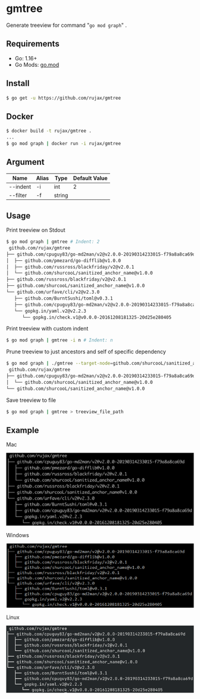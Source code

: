 # gmtree

Generate treeview for command "`go mod graph`" .

## Requirements

* Go: 1.16+
* Go Mods: [go.mod](go.mod)

## Install

```bash
$ go get -u https://github.com/rujax/gmtree
```

## Docker

```bash
$ docker build -t rujax/gmtree .
...
$ go mod graph | docker run -i rujax/gmtree
```

## Argument

| Name | Alias | Type | Default Value |
| --- | --- | --- | --- |
| --indent | -i | int | 2 |
 | --filter | -f | string | |

## Usage

Print treeview on Stdout

```bash
$ go mod graph | gmtree # Indent: 2
 github.com/rujax/gmtree
├── github.com/cpuguy83/go-md2man/v2@v2.0.0-20190314233015-f79a8a8ca69d
│  ├── github.com/pmezard/go-difflib@v1.0.0
│  ├── github.com/russross/blackfriday/v2@v2.0.1
│  └── github.com/shurcooL/sanitized_anchor_name@v1.0.0
├── github.com/russross/blackfriday/v2@v2.0.1
├── github.com/shurcooL/sanitized_anchor_name@v1.0.0
└── github.com/urfave/cli/v2@v2.3.0
   ├── github.com/BurntSushi/toml@v0.3.1
   ├── github.com/cpuguy83/go-md2man/v2@v2.0.0-20190314233015-f79a8a8ca69d
   └── gopkg.in/yaml.v2@v2.2.3
      └── gopkg.in/check.v1@v0.0.0-20161208181325-20d25e280405
```

Print treeview with custom indent
```bash
$ go mod graph | gmtree -i n # Indent: n
```

Prune treeview to just ancestors and self of specific dependency

```bash
$ go mod graph | ./gmtree --target-node=github.com/shurcooL/sanitized_anchor_name@v1.0.0
 github.com/rujax/gmtree
├── github.com/cpuguy83/go-md2man/v2@v2.0.0-20190314233015-f79a8a8ca69d
│  └── github.com/shurcooL/sanitized_anchor_name@v1.0.0
└── github.com/shurcooL/sanitized_anchor_name@v1.0.0
```

Save treeview to file

```bash
$ go mod graph | gmtree > treeview_file_path
```


## Example

Mac

![example_mac.png](example_mac.png)

Windows

![example_windows.png](example_windows.png)

Linux

![example_linux.png](example_linux.png)
